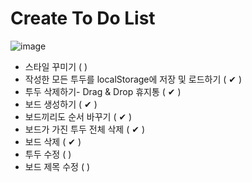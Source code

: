 # Create To Do List
![image](https://user-images.githubusercontent.com/84823612/162572373-c7f5cc29-af1b-40b1-a568-a8d040609c5e.png)

- 스타일 꾸미기 ( )
- 작성한 모든 투두를 localStorage에 저장 및 로드하기 ( ✔ )
- 투두 삭제하기- Drag & Drop 휴지통 ( ✔ )
- 보드 생성하기 ( ✔ )
- 보드끼리도 순서 바꾸기 ( ✔ )
- 보드가 가진 투두 전체 삭제 ( ✔ )
- 보드 삭제 ( ✔ )
- 투두 수정 ( )
- 보드 제목 수정 ( )
